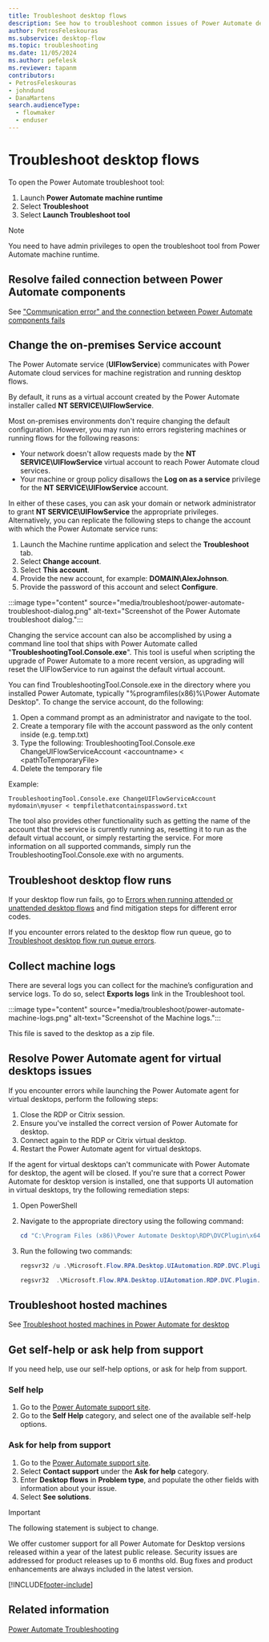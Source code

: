 ```yaml
---
title: Troubleshoot desktop flows
description: See how to troubleshoot common issues of Power Automate desktop flows.
author: PetrosFeleskouras
ms.subservice: desktop-flow
ms.topic: troubleshooting
ms.date: 11/05/2024
ms.author: pefelesk
ms.reviewer: tapanm
contributors:
- PetrosFeleskouras
- johndund
- DanaMartens
search.audienceType: 
  - flowmaker
  - enduser
---
```


# Troubleshoot desktop flows

To open the Power Automate troubleshoot tool:

1. Launch **Power Automate machine runtime**
1. Select **Troubleshoot**
1. Select **Launch Troubleshoot tool**  

>[!NOTE]
>You need to have admin privileges to open the troubleshoot tool from Power Automate machine runtime.

## Resolve failed connection between Power Automate components

See ["Communication error" and the connection between Power Automate components fails](/troubleshoot/power-platform/power-automate/desktop-flows/failed-connection-between-power-automate-components)

## Change the on-premises Service account

The Power Automate service (**UIFlowService**) communicates with Power Automate cloud services for machine registration and running desktop flows.

By default, it runs as a virtual account created by the Power Automate installer called **NT SERVICE\UIFlowService**.

Most on-premises environments don't require changing the default configuration. However, you may run into errors registering machines or running flows for the following reasons:

- Your network doesn't allow requests made by the **NT SERVICE\UIFlowService** virtual account to reach Power Automate cloud services.
- Your machine or group policy disallows the **Log on as a service** privilege for the **NT SERVICE\UIFlowService** account.

In either of these cases, you can ask your domain or network administrator to grant **NT SERVICE\UIFlowService** the appropriate privileges. Alternatively, you can replicate the following steps to change the account with which the Power Automate service runs:

1. Launch the Machine runtime application and select the **Troubleshoot** tab.
1. Select **Change account**.
1. Select **This account**.
1. Provide the new account, for example: **DOMAIN\AlexJohnson**.
1. Provide the password of this account and select **Configure**.

:::image type="content" source="media/troubleshoot/power-automate-troubleshoot-dialog.png" alt-text="Screenshot of the Power Automate troubleshoot dialog.":::

Changing the service account can also be accomplished by using a command line tool that ships with Power Automate called "**TroubleshootingTool.Console.exe**". This tool is useful when scripting the upgrade of Power Automate to a more recent version, as upgrading will reset the UIFlowService to run against the default virtual account.

You can find TroubleshootingTool.Console.exe in the directory where you installed Power Automate, typically "%programfiles(x86)%\Power Automate Desktop". To change the service account, do the following:

1. Open a command prompt as an administrator and navigate to the tool.
1. Create a temporary file with the account password as the only content inside (e.g. temp.txt)
1. Type the following: TroubleshootingTool.Console.exe ChangeUIFlowServiceAccount \<accountname> < \<pathToTemporaryFile>
1. Delete the temporary file

Example:

`TroubleshootingTool.Console.exe ChangeUIFlowServiceAccount mydomain\myuser < tempfilethatcontainspassword.txt`

The tool also provides other functionality such as getting the name of the account that the service is currently running as, resetting it to run as the default virtual account, or simply restarting the service. For more information on all supported commands, simply run the TroubleshootingTool.Console.exe with no arguments.

## Troubleshoot desktop flow runs

If your desktop flow run fails, go to [Errors when running attended or unattended desktop flows](/troubleshoot/power-platform/power-automate/desktop-flows/troubleshoot-errors-running-attended-or-unattended-desktop-flows) and find mitigation steps for different error codes.

If you encounter errors related to the desktop flow run queue, go to [Troubleshoot desktop flow run queue errors](/troubleshoot/power-platform/power-automate/desktop-flows/troubleshoot-desktop-flow-run-queue-errors).

## Collect machine logs

There are several logs you can collect for the machine’s configuration and service logs. To do so, select **Exports logs** link in the Troubleshoot tool.

:::image type="content" source="media/troubleshoot/power-automate-machine-logs.png" alt-text="Screenshot of the Machine logs.":::

This file is saved to the desktop as a zip file.

## Resolve Power Automate agent for virtual desktops issues

If you encounter errors while launching the Power Automate agent for virtual desktops, perform the following steps:

1. Close the RDP or Citrix session.
1. Ensure you've installed the correct version of Power Automate for desktop.
1. Connect again to the RDP or Citrix virtual desktop.
1. Restart the Power Automate agent for virtual desktops.

If the agent for virtual desktops can't communicate with Power Automate for desktop, the agent will be closed. If you're sure that a correct Power Automate for desktop version is installed, one that supports UI automation in virtual desktops, try the following remediation steps:

1. Open PowerShell
1. Navigate to the appropriate directory using the following command:

    ``` PowerShell
    cd "C:\Program Files (x86)\Power Automate Desktop\RDP\DVCPlugin\x64"
    ```

1. Run the following two commands:

    ``` PowerShell
    regsvr32 /u .\Microsoft.Flow.RPA.Desktop.UIAutomation.RDP.DVC.Plugin.dll
    ```

    ``` PowerShell
    regsvr32  .\Microsoft.Flow.RPA.Desktop.UIAutomation.RDP.DVC.Plugin.dll
    ```

## Troubleshoot hosted machines

See [Troubleshoot hosted machines in Power Automate for desktop](/troubleshoot/power-platform/power-automate/desktop-flows/troubleshoot-hosted-machines-in-power-automate-for-desktop)

## Get self-help or ask help from support

If you need help, use our self-help options, or ask for help from support.

### Self help

1. Go to the [Power Automate support site](https://make.powerautomate.com/support/).
1. Go to the **Self Help** category, and select one of the available self-help options.

### Ask for help from support

1. Go to the [Power Automate support site](https://make.powerautomate.com/support/).
1. Select **Contact support** under the **Ask for help** category.
1. Enter **Desktop flows** in **Problem type**, and populate the other fields with information about your issue.
1. Select **See solutions**.

> [!IMPORTANT]
> The following statement is subject to change.
>
> We offer customer support for all Power Automate for Desktop versions released within a year of the latest public release. Security issues are addressed for product releases up to 6 months old.
> Bug fixes and product enhancements are always included in the latest version.
 

[!INCLUDE[footer-include](../includes/footer-banner.md)]

## Related information
[Power Automate Troubleshooting](/troubleshoot/power-platform/power-automate/welcome-power-automate)
